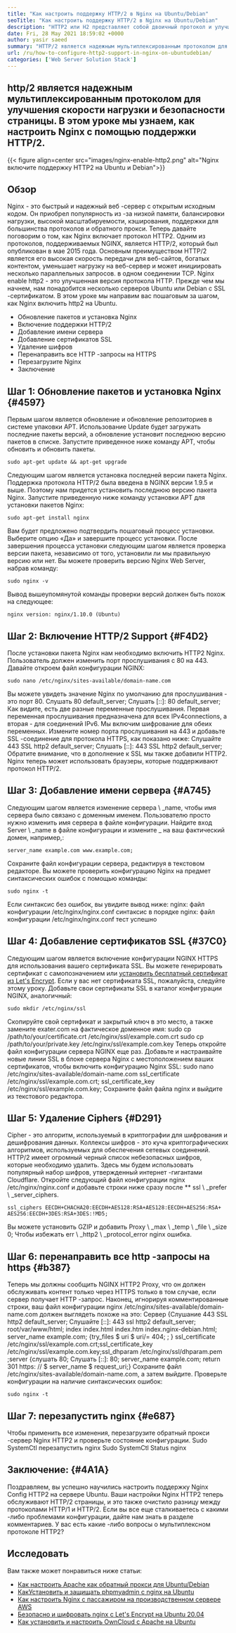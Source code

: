 ```yaml
---
title: "Как настроить поддержку HTTP/2 в Nginx на Ubuntu/Debian" 
seoTitle: "Как настроить поддержку HTTP/2 в Nginx на Ubuntu/Debian" 
description: "HTTP2 или H2 представляет собой двоичный протокол и улучшенная версия протокола HTTP, которая позволяет увеличить скорость страниц сайта после включения Nginx." 
date: Fri, 28 May 2021 18:59:02 +0000
author: yasir saeed
summary: "HTTP/2 является надежным мультиплексированным протоколом для улучшения скорости нагрузки страницы и безопасности. В этом уроке мы узнаем, как настроить Nginx с помощью поддержки HTTP/2." 
url: /ru/how-to-configure-http2-support-in-nginx-on-ubuntudebian/
categories: ['Web Server Solution Stack']
---
```


## http/2 является надежным мультиплексированным протоколом для улучшения скорости нагрузки и безопасности страницы. В этом уроке мы узнаем, как настроить Nginx с помощью поддержки HTTP/2.

{{< figure align=center src="images/nginx-enable-http2.png" alt="Nginx включите поддержку HTTP2 на Ubuntu и Debian">}}


## **Обзор** 
Nginx - это быстрый и надежный веб -сервер с открытым исходным кодом. Он приобрел популярность из -за низкой памяти, балансировки нагрузки, высокой масштабируемости, кэширования, поддержки для большинства протоколов и обратного прокси. Теперь давайте поговорим о том, как Nginx включает протокол HTTP2.
Одним из протоколов, поддерживаемых NGINX, является HTTP/2, который был опубликован в мае 2015 года. Основным преимуществом HTTP/2 является его высокая скорость передачи для веб-сайтов, богатых контентом, уменьшает нагрузку на веб-сервер и может инициировать несколько параллельных запросов. в одном соединении TCP. Nginx enable http2 - это улучшенная версия протокола HTTP. Прежде чем мы начнем, нам понадобится несколько серверов Ubuntu или Debian с SSL -сертификатом. В этом уроке мы направим вас пошаговым за шагом, как Nginx включить http2 на Ubuntu.
  * Обновление пакетов и установка Nginx
  * Включение поддержки HTTP/2
  * Добавление имени сервера
  * Добавление сертификатов SSL
  * Удаление шифров
  * Перенаправить все HTTP -запросы на HTTPS
  * Перезагрузите Nginx
  * Заключение

## Шаг 1: Обновление пакетов и установка Nginx   {#4597}
Первым шагом является обновление и обновление репозиториев в системе упаковки APT. Использование Update будет загружать последние пакеты версий, а обновление установит последнюю версию пакетов в списке. Запустите приведенное ниже команду APT, чтобы обновить и обновить пакеты.
```
sudo apt-get update && apt-get upgrade
```
Следующим шагом является установка последней версии пакета Nginx. Поддержка протокола HTTP/2 была введена в NGINX версии 1.9.5 и выше. Поэтому нам придется установить последнюю версию пакета Nginx. Запустите приведенную ниже команду установки APT для установки пакетов Nginx:
```
sudo apt-get install nginx
```
Вам будет предложено подтвердить пошаговый процесс установки. Выберите опцию «Да» и завершите процесс установки. После завершения процесса установки следующим шагом является проверка версии пакета, независимо от того, установили ли мы правильную версию или нет. Вы можете проверить версию Nginx Web Server, набрав команду:
```
sudo nginx -v
```
Вывод вышеупомянутой команды проверки версий должен быть похож на следующее:
```
nginx version: nginx/1.10.0 (Ubuntu)
```

## Шаг 2: Включение HTTP/2 Support   {#F4D2}
После установки пакета Nginx нам необходимо включить HTTP2 Nginx. Пользователь должен изменить порт прослушивания с 80 на 443. Давайте откроем файл конфигурации NGINX:
```
sudo nano /etc/nginx/sites-available/domain-name.com
```
Вы можете увидеть значение Nginx по умолчанию для прослушивания - это порт 80.
Слушать 80 default_server;
Слушать [::]: 80 default_server;
Как видите, есть две разные переменные прослушивания. Первая переменная прослушивания предназначена для всех IPv4connections, а вторая - для соединений IPv6. Мы включим шифрование для обеих переменных. Измените номер порта прослушивания на 443 и добавьте SSL -соединение для протокола HTTPS, как показано ниже:
Слушайте 443 SSL http2 default_server;
Слушать [::]: 443 SSL http2 default_server;
Обратите внимание, что в дополнение к SSL мы также добавили HTTP2. Nginx теперь может использовать браузеры, которые поддерживают протокол HTTP/2.

## Шаг 3: Добавление имени сервера   {#A745}
Следующим шагом является изменение сервера \ _name, чтобы имя сервера было связано с доменным именем. Пользователю просто нужно изменить имя сервера в файле конфигурации. Найдите вход Server \ _name в файле конфигурации и измените _ на ваш фактический домен, например,:
```
server_name example.com www.example.com;
```
Сохраните файл конфигурации сервера, редактируя в текстовом редакторе. Вы можете проверить конфигурацию Nginx на предмет синтаксических ошибок с помощью команды:
```
sudo nginx -t
```
Если синтаксис без ошибок, вы увидите вывод ниже:
nginx: файл конфигурации /etc/nginx/nginx.conf синтаксис в порядке
nginx: файл конфигурации /etc/nginx/nginx.conf тест успешно

## Шаг 4: Добавление сертификатов SSL   {#37C0}
Следующим шагом является включение конфигурации NGINX HTTPS для использования вашего сертификата SSL. Вы можете генерировать сертификат с самопозначением или [установить бесплатный сертификат из Let's Encrypt][1]. Если у вас нет сертификата SSL, пожалуйста, следуйте этому уроку. Добавьте свои сертификаты SSL в каталог конфигурации NGINX, аналогичный:
```
sudo mkdir /etc/nginx/ssl
```
Скопируйте свой сертификат и закрытый ключ в это место, а также замените exater.com на фактическое доменное имя:
sudo cp /path/to/your/certificate.crt /etc/nginx/ssl/example.com.crt
sudo cp /path/to/your/private.key /etc/nginx/ssl/example.com.key
Теперь откройте файл конфигурации сервера NGINX еще раз. Добавьте и настраивайте новые линии SSL в блоке сервера Nginx с местоположением ваших сертификатов, чтобы включить конфигурацию Nginx SSL:
sudo nano /etc/nginx/sites-available/domain-name.com
ssl_certificate /etc/nginx/ssl/example.com.crt;
ssl_certificate_key /etc/nginx/ssl/example.com.key;
Сохраните файл файла nginx и выйдите из текстового редактора.

## Шаг 5: Удаление Ciphers   {#D291}
Cipher - это алгоритм, используемый в криптографии для шифрования и дешифрования данных. Коллексы шифров - это куча криптографических алгоритмов, используемых для обеспечения сетевых соединений. HTTP/2 имеет огромный черный список небезопасных шифров, которые необходимо удалить. Здесь мы будем использовать популярный набор шифров, утвержденный интернет -гигантами Cloudflare.
Откройте следующий файл конфигурации nginx /etc/nginx/nginx.conf и добавьте строки ниже сразу после ** ssl \ _prefer \ _server_ciphers.
```
ssl_ciphers EECDH+CHACHA20:EECDH+AES128:RSA+AES128:EECDH+AES256:RSA+
AES256:EECDH+3DES:RSA+3DES:!MD5;
```
Вы можете установить GZIP и добавить Proxy \ _max \ _temp \ _file \ _size 0; Чтобы избежать err \ _http2 \ _protocol_error nginx ошибка.

## Шаг 6: перенаправить все http -запросы на https   {#b387}
Теперь мы должны сообщить NGINX HTTP2 Proxy, что он должен обслуживать контент только через HTTPS только в том случае, если сервер получает HTTP -запрос. Наконец, игнорируя комментированные строки, ваш файл конфигурации nginx /etc/nginx/sites-available/domain-name.com должен выглядеть похоже на это:
Сервер {Слушание 443 SSL http2 default_server; Слушайте [::]: 443 ssl http2 default_server; root/var/www/html; index index.html index.htm index.nginx-debian.html; server_name example.com; {try_files $ uri $ uri/= 404; ; } ssl_certificate /etc/nginx/ssl/example.com.crt;ssl_certificate_key /etc/nginx/ssl/example.com.key;ssl_dhparam /etc/nginx/ssl/dhparam.pem ;server {слушать 80; Слушать [::]: 80; server_name example.com; return 301 https: // $ server_name $ request_uri;}
Сохраните файл /etc/nginx/sites-available/domain-name.com, а затем выйдите. Проверьте конфигурации на наличие синтаксических ошибок:
```
sudo nginx -t
```

## Шаг 7: перезапустить nginx   {#e687}
Чтобы применить все изменения, перезагрузите обратный прокси -сервер Nginx HTTP2 и проверьте состояние конфигурации.
Sudo SystemCtl перезапустить nginx
Sudo SystemCtl Status nginx

## **Заключение:** {#4A1A}
Поздравляем, вы успешно научились настроить поддержку Nginx Config HTTP2 на сервере Ubuntu. Ваши настройки Nginx HTTP2 теперь обслуживают HTTP/2 страницы, и это также очистило разницу между протоколами HTTP/1 и HTTP/2. Если вы все еще сталкиваетесь с какими -либо проблемами конфигурации, дайте нам знать в разделе комментариев.
У вас есть какие -либо вопросы о мультиплексном протоколе HTTP2?

## Исследовать
Вам также может понравиться ниже статьи:
  * [Как настроить Apache как обратный прокси для Ubuntu/Debian][3]
  * [Как][3][Установить и защищать phpmyadmin с nginx на Ubuntu][4]
  * [Как настроить Nginx с пассажиром на производственном сервере AWS][5]
  * [Безопасно и шифровать nginx с Let's Encrypt на Ubuntu 20.04][1]
  * [Как установить и настроить OwnCloud с Apache на Ubuntu][6]

  
[1]: https://blog.containerize.com/web-server-solution-stack/how-to-secure-nginx-with-letsencrypt-on-ubuntu-20-04/
[2]: mailto:yasir.saeed@aspose.com
[3]: https://blog.containerize.com/web-server-solution-stack/how-to-configure-apache-as-a-reverse-proxy-for-ubuntudebian/
[4]: https://blog.containerize.com/web-server-solution-stack/how-to-install-and-secure-phpmyadmin-with-nginx-on-ubuntu/
[5]: https://blog.containerize.com/web-server-solution-stack/how-to-setup-nginx-with-passenger-on-aws-production-server/
[6]: https://blog.containerize.com/backup-and-sync-software/how-to-install-and-configure-owncloud-with-apache-on-ubuntu/
